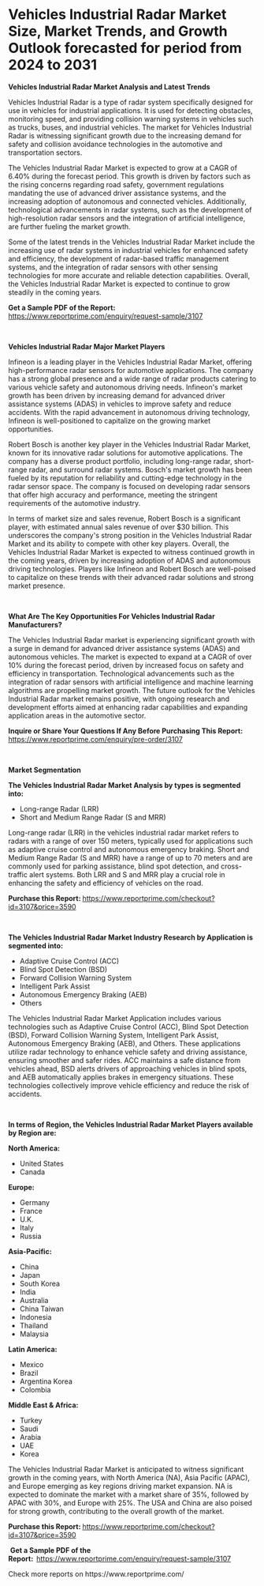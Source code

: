 <p><h1>Vehicles Industrial Radar Market Size, Market Trends, and Growth Outlook forecasted for period from 2024 to 2031</h1></p><p><strong>Vehicles Industrial Radar Market Analysis and Latest Trends</strong></p>
<p><p>Vehicles Industrial Radar is a type of radar system specifically designed for use in vehicles for industrial applications. It is used for detecting obstacles, monitoring speed, and providing collision warning systems in vehicles such as trucks, buses, and industrial vehicles. The market for Vehicles Industrial Radar is witnessing significant growth due to the increasing demand for safety and collision avoidance technologies in the automotive and transportation sectors.</p><p>The Vehicles Industrial Radar Market is expected to grow at a CAGR of 6.40% during the forecast period. This growth is driven by factors such as the rising concerns regarding road safety, government regulations mandating the use of advanced driver assistance systems, and the increasing adoption of autonomous and connected vehicles. Additionally, technological advancements in radar systems, such as the development of high-resolution radar sensors and the integration of artificial intelligence, are further fueling the market growth.</p><p>Some of the latest trends in the Vehicles Industrial Radar Market include the increasing use of radar systems in industrial vehicles for enhanced safety and efficiency, the development of radar-based traffic management systems, and the integration of radar sensors with other sensing technologies for more accurate and reliable detection capabilities. Overall, the Vehicles Industrial Radar Market is expected to continue to grow steadily in the coming years.</p></p>
<p><strong>Get a Sample PDF of the Report:&nbsp;</strong> <a href="https://www.reportprime.com/enquiry/request-sample/3107">https://www.reportprime.com/enquiry/request-sample/3107</a></p>
<p>&nbsp;</p>
<p><strong>Vehicles Industrial Radar Major Market Players</strong></p>
<p><p>Infineon is a leading player in the Vehicles Industrial Radar Market, offering high-performance radar sensors for automotive applications. The company has a strong global presence and a wide range of radar products catering to various vehicle safety and autonomous driving needs. Infineon's market growth has been driven by increasing demand for advanced driver assistance systems (ADAS) in vehicles to improve safety and reduce accidents. With the rapid advancement in autonomous driving technology, Infineon is well-positioned to capitalize on the growing market opportunities.</p><p>Robert Bosch is another key player in the Vehicles Industrial Radar Market, known for its innovative radar solutions for automotive applications. The company has a diverse product portfolio, including long-range radar, short-range radar, and surround radar systems. Bosch's market growth has been fueled by its reputation for reliability and cutting-edge technology in the radar sensor space. The company is focused on developing radar sensors that offer high accuracy and performance, meeting the stringent requirements of the automotive industry.</p><p>In terms of market size and sales revenue, Robert Bosch is a significant player, with estimated annual sales revenue of over $30 billion. This underscores the company's strong position in the Vehicles Industrial Radar Market and its ability to compete with other key players. Overall, the Vehicles Industrial Radar Market is expected to witness continued growth in the coming years, driven by increasing adoption of ADAS and autonomous driving technologies. Players like Infineon and Robert Bosch are well-poised to capitalize on these trends with their advanced radar solutions and strong market presence.</p></p>
<p>&nbsp;</p>
<p><strong>What Are The Key Opportunities For Vehicles Industrial Radar Manufacturers?</strong></p>
<p><p>The Vehicles Industrial Radar market is experiencing significant growth with a surge in demand for advanced driver assistance systems (ADAS) and autonomous vehicles. The market is expected to expand at a CAGR of over 10% during the forecast period, driven by increased focus on safety and efficiency in transportation. Technological advancements such as the integration of radar sensors with artificial intelligence and machine learning algorithms are propelling market growth. The future outlook for the Vehicles Industrial Radar market remains positive, with ongoing research and development efforts aimed at enhancing radar capabilities and expanding application areas in the automotive sector.</p></p>
<p><strong>Inquire or Share Your Questions If Any Before Purchasing This Report:</strong> <a href="https://www.reportprime.com/enquiry/pre-order/3107">https://www.reportprime.com/enquiry/pre-order/3107</a></p>
<p>&nbsp;</p>
<p><strong>Market Segmentation</strong></p>
<p><strong>The Vehicles Industrial Radar Market Analysis by types is segmented into:</strong></p>
<p><ul><li>Long-range Radar (LRR)</li><li>Short and Medium Range Radar (S and MRR)</li></ul></p>
<p><p>Long-range radar (LRR) in the vehicles industrial radar market refers to radars with a range of over 150 meters, typically used for applications such as adaptive cruise control and autonomous emergency braking. Short and Medium Range Radar (S and MRR) have a range of up to 70 meters and are commonly used for parking assistance, blind spot detection, and cross-traffic alert systems. Both LRR and S and MRR play a crucial role in enhancing the safety and efficiency of vehicles on the road.</p></p>
<p><strong>Purchase this Report:&nbsp;</strong><a href="https://www.reportprime.com/checkout?id=3107&price=3590">https://www.reportprime.com/checkout?id=3107&price=3590</a></p>
<p>&nbsp;</p>
<p><strong>The Vehicles Industrial Radar Market Industry Research by Application is segmented into:</strong></p>
<p><ul><li>Adaptive Cruise Control (ACC)</li><li>Blind Spot Detection (BSD)</li><li>Forward Collision Warning System</li><li>Intelligent Park Assist</li><li>Autonomous Emergency Braking (AEB)</li><li>Others</li></ul></p>
<p><p>The Vehicles Industrial Radar Market Application includes various technologies such as Adaptive Cruise Control (ACC), Blind Spot Detection (BSD), Forward Collision Warning System, Intelligent Park Assist, Autonomous Emergency Braking (AEB), and Others. These applications utilize radar technology to enhance vehicle safety and driving assistance, ensuring smoother and safer rides. ACC maintains a safe distance from vehicles ahead, BSD alerts drivers of approaching vehicles in blind spots, and AEB automatically applies brakes in emergency situations. These technologies collectively improve vehicle efficiency and reduce the risk of accidents.</p></p>
<p>&nbsp;</p>
<p><strong>In terms of Region, the Vehicles Industrial Radar Market Players available by Region are:</strong></p>
<p>
    <p> <strong> North America: </strong>
        <ul>
            <li>United States</li>
            <li>Canada</li>
        </ul>
        </p> 
    <p> <strong> Europe: </strong>
        <ul>
            <li>Germany</li>
            <li>France</li>
            <li>U.K.</li>
            <li>Italy</li>
            <li>Russia</li>
        </ul>
        </p> 
    <p> <strong> Asia-Pacific: </strong>
        <ul>
            <li>China</li>
            <li>Japan</li>
            <li>South Korea</li>
            <li>India</li>
            <li>Australia</li>
            <li>China Taiwan</li>
            <li>Indonesia</li>
            <li>Thailand</li>
            <li>Malaysia</li>
        </ul>
        </p> 
    <p> <strong> Latin America: </strong>
        <ul>
            <li>Mexico</li>
            <li>Brazil</li>
            <li>Argentina Korea</li>
            <li>Colombia</li>
        </ul>
        </p> 
    <p> <strong> Middle East & Africa: </strong>
        <ul>
            <li>Turkey</li>
            <li>Saudi</li>
            <li>Arabia</li>
            <li>UAE</li>
            <li>Korea</li>
        </ul>
    </p>
    </p>
<p><p>The Vehicles Industrial Radar Market is anticipated to witness significant growth in the coming years, with North America (NA), Asia Pacific (APAC), and Europe emerging as key regions driving market expansion. NA is expected to dominate the market with a market share of 35%, followed by APAC with 30%, and Europe with 25%. The USA and China are also poised for strong growth, contributing to the overall growth of the market.</p></p>
<p><strong>Purchase this Report: </strong><a href="https://www.reportprime.com/checkout?id=3107&price=3590">https://www.reportprime.com/checkout?id=3107&price=3590</a></p>
<p>&nbsp;<strong>Get a Sample PDF of the Report:&nbsp;&nbsp;</strong><a href="https://www.reportprime.com/enquiry/request-sample/3107">https://www.reportprime.com/enquiry/request-sample/3107</a></p>
<p><strong></strong></p>
<p>Check more reports on https://www.reportprime.com/</p>